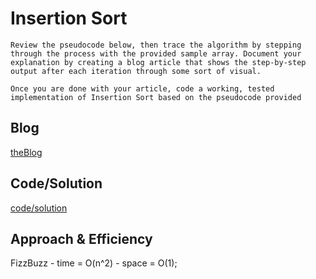 # Insertion Sort

    Review the pseudocode below, then trace the algorithm by stepping through the process with the provided sample array. Document your explanation by creating a blog article that shows the step-by-step output after each iteration through some sort of visual.

    Once you are done with your article, code a working, tested implementation of Insertion Sort based on the pseudocode provided

## Blog
[theBlog]()

## Code/Solution
[code/solution]()


## Approach & Efficiency

FizzBuzz - time = O(n^2)
         - space = O(1);
